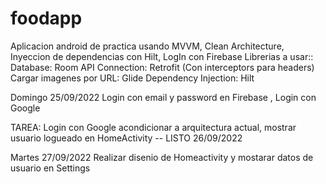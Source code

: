 # foodapp
Aplicacion android de practica usando MVVM, Clean Architecture, Inyeccion de dependencias con Hilt, LogIn con Firebase
Librerias a usar::
Database: Room
API Connection: Retrofit (Con interceptors para headers)
Cargar imagenes por URL: Glide
Dependency Injection: Hilt

Domingo 25/09/2022 
Login con email y password en Firebase , Login con Google

TAREA: Login con Google acondicionar a arquitectura actual, mostrar usuario logueado en HomeActivity -- LISTO 26/09/2022

Martes 27/09/2022
Realizar disenio de Homeactivity y mostarar datos de usuario en Settings
